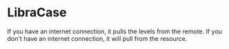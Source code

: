 # LibraCase

If you have an internet connection, it pulls the levels from the remote. If you don't have an internet connection, it will pull from the resource.
